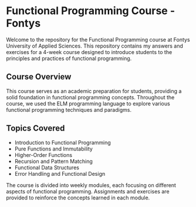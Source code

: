 # Functional Programming Course - Fontys

Welcome to the repository for the Functional Programming course at Fontys University of Applied Sciences. This repository contains my answers and exercises for a 4-week course designed to introduce students to the principles and practices of functional programming.

## Course Overview

This course serves as an academic preparation for students, providing a solid foundation in functional programming concepts. Throughout the course, we used the ELM programming language to explore various functional programming techniques and paradigms.

## Topics Covered

- Introduction to Functional Programming
- Pure Functions and Immutability
- Higher-Order Functions
- Recursion and Pattern Matching
- Functional Data Structures
- Error Handling and Functional Design

The course is divided into weekly modules, each focusing on different aspects of functional programming. Assignments and exercises are provided to reinforce the concepts learned in each module.
